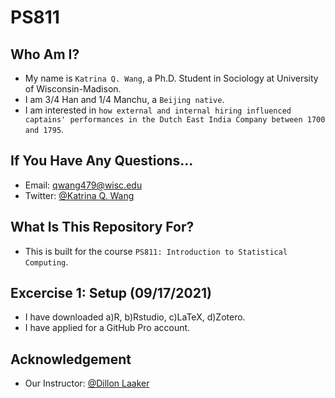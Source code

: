 # PS811

## Who Am I?
* My name is `Katrina Q. Wang`, a Ph.D. Student in Sociology at University of Wisconsin-Madison.
* I am 3/4 Han and 1/4 Manchu, a `Beijing native`.
* I am interested in `how external and internal hiring influenced captains' performances in the Dutch East India Company between 1700 and 1795`.

## If You Have Any Questions...
* Email: qwang479@wisc.edu
* Twitter: [@Katrina Q. Wang](https://twitter.com/KatrinaQWang2)

## What Is This Repository For?
* This is built for the course `PS811: Introduction to Statistical Computing`.

## Excercise 1: Setup (09/17/2021)
* I have downloaded a)R, b)Rstudio, c)LaTeX, d)Zotero.
* I have applied for a GitHub Pro account.

## Acknowledgement
* Our Instructor: [@Dillon Laaker](dillionlaaker.org)
